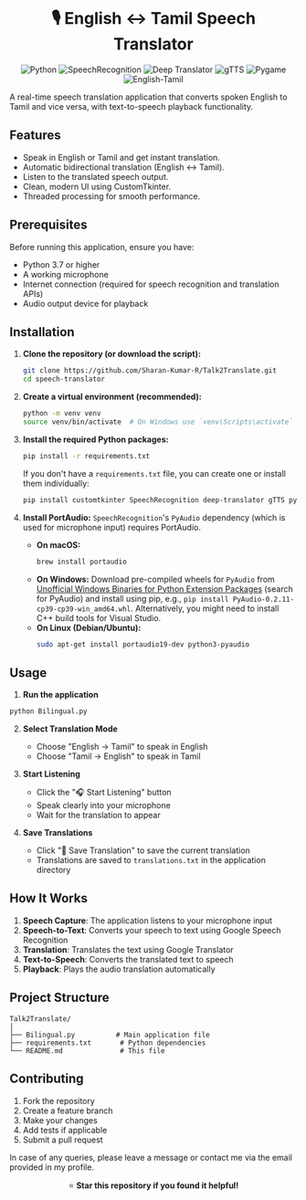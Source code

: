 <h1 align="center">🎙 English ↔ Tamil Speech Translator</h1>

<p align="center">
  <img src="https://img.shields.io/badge/python-FFD43B?style=for-the-badge&logo=python&logoColor=306998" alt="Python">
  <img src="https://img.shields.io/badge/speechrecognition-1E90FF?style=for-the-badge&logo=python&logoColor=white" alt="SpeechRecognition">
  <img src="https://img.shields.io/badge/deep-translator-32CD32?style=for-the-badge&logo=google&logoColor=white" alt="Deep Translator">
  <img src="https://img.shields.io/badge/gtts-FF4500?style=for-the-badge&logo=soundcloud&logoColor=white" alt="gTTS">
  <img src="https://img.shields.io/badge/pygame-FF1493?style=for-the-badge&logo=pygame&logoColor=white" alt="Pygame">
  <img src="https://img.shields.io/badge/multilingual-8A2BE2?style=for-the-badge&logo=googletranslate&logoColor=white" alt="English-Tamil">
</p>

A real-time speech translation application that converts spoken English to Tamil and vice versa, with text-to-speech playback functionality.

## Features

-  Speak in English or Tamil and get instant translation.
-  Automatic bidirectional translation (English ↔ Tamil).
-  Listen to the translated speech output.
-  Clean, modern UI using CustomTkinter.
-  Threaded processing for smooth performance.


##  Prerequisites

Before running this application, ensure you have:

- Python 3.7 or higher
- A working microphone
- Internet connection (required for speech recognition and translation APIs)
- Audio output device for playback
  
##  Installation

1.  **Clone the repository (or download the script):**
    ```bash
    git clone https://github.com/Sharan-Kumar-R/Talk2Translate.git
    cd speech-translator
    ```

2.  **Create a virtual environment (recommended):**
    ```bash
    python -m venv venv
    source venv/bin/activate  # On Windows use `venv\Scripts\activate`
    ```

3.  **Install the required Python packages:**
    ```bash
    pip install -r requirements.txt
    ```
    If you don't have a `requirements.txt` file, you can create one or install them individually:
    ```bash
    pip install customtkinter SpeechRecognition deep-translator gTTS pygame
    ```

4.  **Install PortAudio:** `SpeechRecognition`'s `PyAudio` dependency (which is used for microphone input) requires PortAudio.
    *   **On macOS:**
        ```bash
        brew install portaudio
        ```
    *   **On Windows:** Download pre-compiled wheels for `PyAudio` from [Unofficial Windows Binaries for Python Extension Packages](https://www.lfd.uci.edu/~gohlke/pythonlibs/#pyaudio) (search for PyAudio) and install using pip, e.g., `pip install PyAudio-0.2.11-cp39-cp39-win_amd64.whl`. Alternatively, you might need to install C++ build tools for Visual Studio.
    *   **On Linux (Debian/Ubuntu):**
        ```bash
        sudo apt-get install portaudio19-dev python3-pyaudio
        ```

##  Usage

1. **Run the application**
```bash
python Bilingual.py
```

2. **Select Translation Mode**
   - Choose "English → Tamil" to speak in English
   - Choose "Tamil → English" to speak in Tamil

3. **Start Listening**
   - Click the "🎧 Start Listening" button
   - Speak clearly into your microphone
   - Wait for the translation to appear

4. **Save Translations**
   - Click "💾 Save Translation" to save the current translation
   - Translations are saved to `translations.txt` in the application directory

##  How It Works

1. **Speech Capture**: The application listens to your microphone input
2. **Speech-to-Text**: Converts your speech to text using Google Speech Recognition
3. **Translation**: Translates the text using Google Translator
4. **Text-to-Speech**: Converts the translated text to speech
5. **Playback**: Plays the audio translation automatically

##  Project Structure
```
Talk2Translate/
│
├── Bilingual.py          # Main application file
├── requirements.txt       # Python dependencies
└── README.md              # This file
```

## Contributing

1. Fork the repository
2. Create a feature branch
3. Make your changes
4. Add tests if applicable
5. Submit a pull request

In case of any queries, please leave a message or contact me via the email provided in my profile.

<p align="center">
⭐ <strong>Star this repository if you found it helpful!</strong>
</p>


















